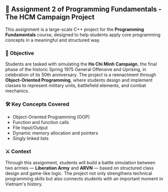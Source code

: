 ## 📘 Assignment 2 of Programming Fundamentals - The HCM Campaign Project

This assignment is a large-scale C++ project for the **Programming Fundamentals** course, designed to help students apply core programming concepts in a meaningful and structured way.

### 🎯 Objective

Students are tasked with simulating the **Ho Chi Minh Campaign**, the final phase of the historic Spring 1975 General Offensive and Uprising, in celebration of its 50th anniversary. The project is a reenactment through **Object-Oriented Programming**, where students design and implement classes to represent military units, battlefield elements, and combat mechanics.

### 🛠 Key Concepts Covered

- Object-Oriented Programming (OOP)
- Function and function calls
- File Input/Output
- Dynamic memory allocation and pointers
- Singly linked lists

### ⚔️ Context

Through this assignment, students will build a battle simulation between two armies — **Liberation Army** and **ARVN** — based on structured class design and game-like logic. The project not only strengthens technical programming skills but also connects students with an important moment in Vietnam's history.
